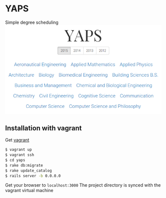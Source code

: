 # YAPS
Simple degree scheduling
![Screenshot](doc/screenshot.png)

## Installation with vagrant
Get [vagrant](https://www.vagrantup.com/)
```sh
$ vagrant up
$ vagrant ssh
$ cd yaps
$ rake db:migrate
$ rake update_catalog
$ rails server -b 0.0.0.0
```
Get your browser to `localhost:3000` The project directory is synced with the vagrant virtual machine
